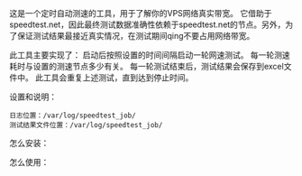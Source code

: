 这是一个定时自动测速的工具，用于了解你的VPS网络真实带宽。
它借助于speedtest.net，因此最终测试数据准确性依赖于speedtest.net的节点。另外，为了保证测试结果最接近真实情况，在测试期间qing不要占用网络带宽。

此工具主要实现了：
    启动后按照设置的时间间隔启动一轮网速测试。
    每一轮测速耗时与设置的测速节点多少有关。
    每一轮测试结束后，测试结果会保存到excel文件中。
    此工具会重复上述测试，直到达到停止时间。


设置和说明：
    
    日志位置：/var/log/speedtest_job/
    测试结果文件位置：/var/log/speedtest_job/


怎么安装：


怎么使用：
